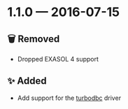# 1.1.0 — 2016-07-15

## 🗑️ Removed

- Dropped EXASOL 4 support

## ✨ Added

- Add support for the [turbodbc](https://github.com/blue-yonder/turbodbc) driver

